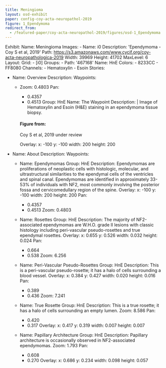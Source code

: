 ```yaml
---
title: Meningioma
layout: osd-exhibit
paper: config-coy-acta-neuropathol-2019
figure: 1_Ependymoma
redirect_from: 
  - /featured-paper/coy-acta-neuropathol-2019/figures/osd-1_Ependymoma
---
```

Exhibit:
  Name: Meningioma
  Images:
    - Name: i0
      Description: 'Ependymoma - Coy S et al, 2019'
      Path: https://s3.amazonaws.com/www.cycif.org/coy-acta-neuropathologica-2019
      Width: 39969
      Height: 41702
      MaxLevel: 6
  Layout:
    Grid:
      - [i0]
  Groups:
    - Path: '467168'
      Name: HnE
      Colors:
        - 8233CC
        - FF8080
      Channels:
        - Hematoxylin
        - Esoin
  Stories:
  - Name: Overview
    Description:
    Waypoints:
    - Zoom: 0.4803
      Pan:
        - 0.4357
        - 0.4513
      Group: HnE
      Name: The Waypoint
      Description: |
        Image of Hematoxylin and Esoin (H&E) staining in an ependymoma tissue biopsy.

        #### Figure from:

        Coy S et al, 2019 under review

      Overlay:
        x: -100
        y: -100
        width: 200
        height: 200

  - Name: About
    Description:
    Waypoints:
    - Name: Ependymomas
      Group: HnE
      Description: Ependymomas are proliferations of neoplastic cells with histologic, molecular, and ultrastructural similarities to the ependymal cells of the ventricles and spinal canal. Ependymomas are identified in approximately 33-53% of individuals with NF2, most commonly involving the posterior fossa and cervicomedullary region of the spine.
      Overlay:
        x:  -100
        y:  -100
        width: 200
        height: 200
      Pan:
        - 0.4357
        - 0.4513
      Zoom: 0.4803

    - Name: Rosettes
      Group: HnE
      Description: The majority of NF2-associated ependymomas are W.H.O. grade II lesions with classic histology including peri-vascular pseudo-rosettes and true ependymal rosettes.
      Overlay:
        x:  0.655
        y:  0.526
        width: 0.032
        height: 0.024
      Pan:
        - 0.664
        - 0.538
      Zoom: 6.256

    - Name: Peri-Vascular Pseudo-Rosettes
      Group: HnE
      Description: This is a peri-vascular pseudo-rosette; it has a halo of cells surrounding a blood vessel.
      Overlay:
        x:  0.384
        y:  0.427
        width: 0.020
        height: 0.016
      Pan:
        - 0.389
        - 0.436
      Zoom: 7.241

    - Name: True Rosette
      Group: HnE
      Description: This is a true rosette; it has a halo of cells surrounding an empty lumen.
      Zoom: 8.586
      Pan:
        - 0.420
        - 0.317
      Overlay:
        x: 0.417
        y: 0.319
        width: 0.007
        height: 0.007

    - Name: Papillary Architecture
      Group: HnE
      Description: Papillary architecture is occasionally observed in NF2-associated ependymomas.
      Zoom: 1.793
      Pan:
        - 0.608
        - 0.270
      Overlay:
        x: 0.686
        y: 0.234
        width: 0.098
        height: 0.057